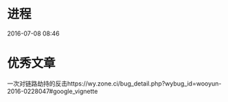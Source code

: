 # 进程
2016-07-08 08:46
# 优秀文章

一次对链路劫持的反击https://wy.zone.ci/bug_detail.php?wybug_id=wooyun-2016-0228047#google_vignette